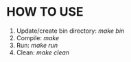 # HOW TO USE
1. Update/create bin directory: *make bin*
2. Compile: *make*
3. Run: *make run*
4. Clean: *make clean*